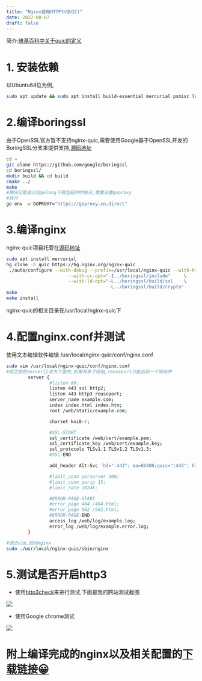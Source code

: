 ```yaml
---
title: "Nginx使用HTTP3(QUIC)"
date: 2022-08-07
draft: false
---
```

简介:[维基百科中关于quic的定义](https://zh.m.wikipedia.org/zh-hans/QUIC)

# 1. 安装依赖

以Ubuntu64位为例,

```bash
sudo apt update && sudo apt install build-essential mercurial psmisc lsb-release cmake golang libunwind-dev git libpcre3-dev zlib1g-dev
```

# 2.编译boringssl

由于OpenSSL官方暂不支持nginx-quic,需要使用Google基于OpenSSL开发的BoringSSL分支来提供支持,[源码地址](https://github.com/google/boringssl)

```bash
cd ~
git clone https://github.com/google/boringssl
cd boringssl/
mkdir build && cd build
cmake ../
make
#期间可能会出现golang下载包超时的情况,需要设置goproxy
#执行 
go env -w GOPROXY="https://goproxy.cn,direct"
```

# 3.编译nginx

nginx-quic项目托管在[源码地址](https://hg.nginx.org/nginx-quic)

```bash
sudo apt install mercurial
hg clone -b quic https://hg.nginx.org/nginx-quic
 ./auto/configure --with-debug --prefix=/usr/local/nginx-quic --with-http_v3_module --with-http_ssl_module --with-http_v2_module      \
                       --with-cc-opt="-I../boringssl/include"     \
                       --with-ld-opt="-L../boringssl/build/ssl    \
                                      -L../boringssl/build/crypto"
make
make install
```

nginx-quic的相关目录在/usr/local/nginx-quic下

# 4.配置nginx.conf并测试

使用文本编辑软件编辑 /usr/local/nginx-quic/conf/nginx.conf

```bash
sudo vim /usr/local/nginx-quic/conf/nginx.conf
#将之前的server{}改为下面的,如果有多个网站,reuseport只能出现一个网站中
        server {
                #listen 80;
                listen 443 ssl http2;
                listen 443 http3 reuseport;
                server_name example.com;
                index index.html index.htm;
                root /web/static/example.com;

                charset koi8-r;

                #SSL-START
                ssl_certificate /web/cert/example.pem;
                ssl_certificate_key /web/cert/example.key;
                ssl_protocols TLSv1.1 TLSv1.2 TLSv1.3;
                #SSL-END

                add_header Alt-Svc 'h3=":443"; ma=86400;quic=":443"; h3-29=":443";h3-27=":443";h3-25=":443"; h3-T050=":443"; h3-Q050=":443";h3-Q049=":443";h3-Q048=":443"; h3-Q046=":443"; h3-Q043=":443"'; # Advertise that QUIC is available;;

                #limit_conn perserver 400;
                #limit_conn perip 15;
                #limit_rate 1024k;

                #ERROR-PAGE-START
                #error_page 404 /404.html;
                #error_page 502 /502.html;
                #ERROR-PAGE-END
                access_log /web/log/example.log;
                error_log /web/log/example.error.log;
        }

#退出vim,启动nginx
sudo ./usr/local/nginx-quic/sbin/nginx
```

# 5.测试是否开启http3

- 使用[http3check](https://http3check.net/)来进行测试,下面是我的网站测试截图

![](https://minio-upload.cybeor.com:443/images/202208032139627.png)

- 使用Google chrome测试

![](https://minio-upload.cybeor.com:443/images/202208032142307.png)

# 附上编译完成的nginx以及相关配置的[下载链接😀](https://pan.cybeor.com/%E9%98%BF%E9%87%8C%E4%BA%91%E7%9B%98/nginx-quic.7z)
